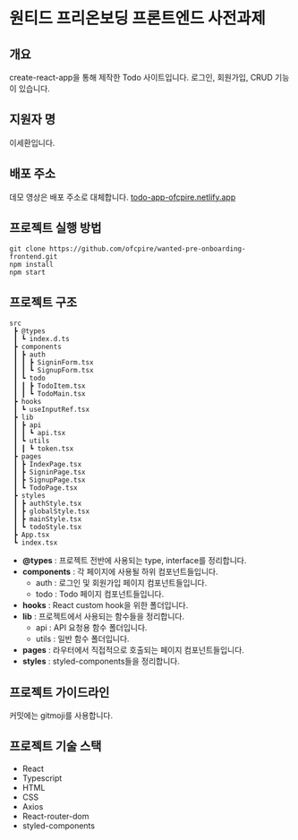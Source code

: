 # 원티드 프리온보딩 프론트엔드 사전과제
## 개요
create-react-app을 통해 제작한 Todo 사이트입니다. 로그인, 회원가입, CRUD 기능이 있습니다.
## 지원자 명
이세환입니다.
## 배포 주소
데모 영상은 배포 주소로 대체합니다.
[todo-app-ofcpire.netlify.app](todo-app-ofcpire.netlify.app)
## 프로젝트 실행 방법
```
git clone https://github.com/ofcpire/wanted-pre-onboarding-frontend.git
npm install
npm start
```
## 프로젝트 구조
```
src  
 ┣ @types  
 ┃ ┗ index.d.ts  
 ┣ components  
 ┃ ┣ auth  
 ┃ ┃ ┣ SigninForm.tsx  
 ┃ ┃ ┗ SignupForm.tsx  
 ┃ ┗ todo  
 ┃ ┃ ┣ TodoItem.tsx  
 ┃ ┃ ┗ TodoMain.tsx  
 ┣ hooks  
 ┃ ┗ useInputRef.tsx  
 ┣ lib  
 ┃ ┣ api  
 ┃ ┃ ┗ api.tsx  
 ┃ ┗ utils  
 ┃ ┃ ┗ token.tsx  
 ┣ pages  
 ┃ ┣ IndexPage.tsx  
 ┃ ┣ SigninPage.tsx  
 ┃ ┣ SignupPage.tsx  
 ┃ ┗ TodoPage.tsx  
 ┣ styles  
 ┃ ┣ authStyle.tsx  
 ┃ ┣ globalStyle.tsx  
 ┃ ┣ mainStyle.tsx  
 ┃ ┗ todoStyle.tsx  
 ┣ App.tsx  
 ┗ index.tsx
```
- **@types** : 프로젝트 전반에 사용되는 type, interface를 정리합니다.
- **components** : 각 페이지에 사용될 하위 컴포넌트들입니다.
	- auth : 로그인 및 회원가입 페이지 컴포넌트들입니다.
	- todo : Todo 페이지 컴포넌트들입니다.
- **hooks** : React custom hook을 위한 폴더입니다.
- **lib** : 프로젝트에서 사용되는 함수들을 정리합니다.
	- api : API 요청용 함수 폴더입니다.
	- utils : 일반 함수 폴더입니다.
- **pages** : 라우터에서 직접적으로 호출되는 페이지 컴포넌트들입니다.
- **styles** : styled-components들을 정리합니다.

## 프로젝트 가이드라인
커밋에는 gitmoji를 사용합니다.

## 프로젝트 기술 스택
- React
- Typescript
- HTML
- CSS
- Axios
- React-router-dom
- styled-components